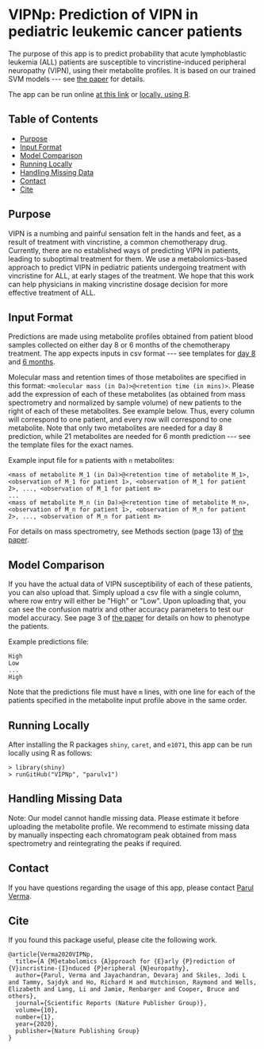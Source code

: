 # VIPNp: Prediction of VIPN in pediatric leukemic cancer patients

The purpose of this app is to predict probability that acute lymphoblastic leukemia (ALL) patients are susceptible to vincristine-induced peripheral neuropathy (VIPN), using their metabolite profiles. It is based on our trained SVM models --- see [the paper](https://www.nature.com/articles/s41598-020-66815-y) for details. 

The app can be run online [at this link](https://parulv1.shinyapps.io/vipnp_shiny/) or [locally, using R](#running-locally).

## Table of Contents

- [Purpose](#purpose)
- [Input Format](#input-format)
- [Model Comparison](#model-comparison)
- [Running Locally](#running-locally)
- [Handling Missing Data](#handling-missing-data)
- [Contact](#contact)
- [Cite](#cite)

## Purpose

VIPN is a numbing and painful sensation felt in the hands and feet, as a result of treatment with vincristine, a common chemotherapy drug. Currently, there are no established ways of predicting VIPN in patients, leading to suboptimal treatment for them. We use a metabolomics-based approach to predict VIPN in pediatric patients undergoing treatment with vincristine for ALL, at early stages of the treatment. We hope that this work can help physicians in making vincristine dosage decision for more effective treatment of ALL.


## Input Format
Predictions are made using metabolite profiles obtained from patient blood samples collected on either day 8 or 6 months of the chemotherapy treatment. 
The app expects inputs in csv format --- see templates for [day 8](https://github.com/parulv1/VIPNp/blob/master/Day8Template.csv) and [6 months](https://github.com/parulv1/VIPNp/blob/master/Mo6Template.csv).

Molecular mass and retention times of those metabolites are specified in this format: `<molecular mass (in Da)>@<retention time (in mins)>`. Please add the expression of each of these metabolites (as obtained from mass spectrometry and normalized by sample volume) of new patients to the right of each of these metabolites. See example below. Thus, every column will correspond to one patient, and every row will correspond to one metabolite. Note that only two metabolites are needed for a day 8 prediction, while 21 metabolites are needed for 6 month prediction --- see the template files for the exact names.

Example input file for `m` patients with `n` metabolites:
```
<mass of metabolite M_1 (in Da)>@<retention time of metabolite M_1>, <observation of M_1 for patient 1>, <observation of M_1 for patient 2>, ..., <observation of M_1 for patient m>
...
<mass of metabolite M_n (in Da)>@<retention time of metabolite M_n>, <observation of M_n for patient 1>, <observation of M_n for patient 2>, ..., <observation of M_n for patient m>
```

For details on mass spectrometry, see Methods section (page 13) of [the paper](https://www.nature.com/articles/s41598-020-66815-y).


## Model Comparison
If you have the actual data of VIPN susceptibility of each of these patients, you can also upload that. Simply upload a csv file with a single column, where row entry will either be "High" or "Low". Upon uploading that, you can see the confusion matrix and other accuracy parameters to test our model accuracy. See page 3 of [the paper](https://www.nature.com/articles/s41598-020-66815-y) for details on how to phenotype the patients.

Example predictions file:
```
High
Low
...
High
```
Note that the predictions file must have `m` lines, with one line for each of the patients specified in the metabolite input profile above in the same order.



## Running Locally
After installing the R packages `shiny`, `caret`, and `e1071`,
this app can be run locally using R as follows:
```
> library(shiny)    
> runGitHub("VIPNp", "parulv1")
```

## Handling Missing Data
Note: Our model cannot handle missing data. Please estimate it before uploading the metabolite profile. We recommend to estimate missing data by manually inspecting each chromatogram peak obtained from mass spectrometry and reintegrating the peaks if required.

## Contact
If you have questions regarding the usage of this app, please contact [Parul Verma](https://parulv1.github.io/).

## Cite
If you found this package useful, please cite the following work.

```
@article{Verma2020VIPNp,
  title={A {M}etabolomics {A}pproach for {E}arly {P}rediction of {V}incristine-{I}nduced {P}eripheral {N}europathy},
  author={Parul, Verma and Jayachandran, Devaraj and Skiles, Jodi L and Tammy, Sajdyk and Ho, Richard H and Hutchinson, Raymond and Wells, Elizabeth and Lang, Li and Jamie, Renbarger and Cooper, Bruce and others},
  journal={Scientific Reports (Nature Publisher Group)},
  volume={10},
  number={1},
  year={2020},
  publisher={Nature Publishing Group}
}
```
